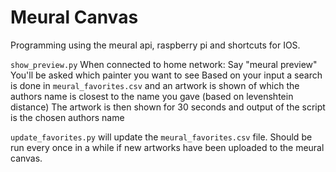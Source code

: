 # Meural Canvas
Programming using the meural api, raspberry pi and shortcuts for IOS.

`show_preview.py`
When connected to home network:
Say "meural preview"
You'll be asked which painter you want to see
Based on your input a search is done in `meural_favorites.csv` and an artwork is shown of which the authors name is closest to the name you gave (based on levenshtein distance)
The artwork is then shown for 30 seconds and output of the script is the chosen authors name

`update_favorites.py` will update the `meural_favorites.csv` file. Should be run every once in a while if new artworks have been uploaded to the meural canvas.
